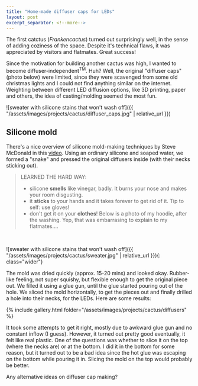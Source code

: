 ```yaml
---
title: "Home-made diffuser caps for LEDs"
layout: post
excerpt_separator: <!--more-->
---
```




The first catctus (*Frankencactus*) turned out surprisingly well, in the sense of adding coziness of the space. Despite it's technical flaws, it was appreciated by visitors and flatmates. Great success!

Since the motivation for building another cactus was high, I wanted to become diffuser-independent<sup>TM</sup>. Huh? Well, the original "diffuser caps" (photo below) were limited, since they were scavenged from some old christmas lights and I could not find anything similar on the internet. Weighting between different LED diffusion options, like 3D printing, paper and others, the idea of casting/molding seemed the most fun.

![sweater with silicone stains that won't wash off]({{ "/assets/images/projects/cactus/diffuser_caps.jpg" | relative_url }})

## Silicone mold

There's a nice overview of silicone mold-making techniques by Steve McDonald in this [video](https://www.youtube.com/watch?v=lZeQNih7MuI). Using an ordinary silicone and soaped water, we formed a "snake" and pressed the original diffusers inside (with their necks sticking out).



> LEARNED THE HARD WAY:
>
> - silicone **smells** like vinegar, badly. It burns your nose and makes your room disgusting.
> - it **sticks** to your hands and it takes forever to get rid of it. Tip to self: use gloves!
> - don't get it on your **clothes**! Below is a photo of my hoodie, after the washing. Yep, that was embarrasing to explain to my flatmates....



<br>

![sweater with silicone stains that won't wash off]({{ "/assets/images/projects/cactus/sweater.jpg" | relative_url }}){: class="wider"}



The mold was dried quickly (approx. 15-20 mins) and looked okay. Rubber-like feeling, not super squishy, but flexible enough to get the original piece out. We filled it using a glue gun, until the glue started pouring out of the hole. We sliced the mold horizontally, to get the pieces out and finally drilled a hole into their necks, for the LEDs. Here are some results:

{% include gallery.html folder="/assets/images/projects/cactus/diffusers" %}

It took some attempts to get it right, mostly due to awkward glue gun and no constant inflow (I guess). However, it turned out pretty good eventually, it felt like real plastic. One of the questions was whether to slice it on the top (where the necks are) or at the bottom. I did it in the bottom for some reason, but it turned out to be a bad idea since the hot glue was escaping on the bottom while pouring it in. Slicing the mold on the top would probably be better.

Any alternative ideas on diffuser cap making? 





